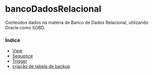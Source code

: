 # bancoDadosRelacional
Conteúdos dados na matéria de Banco de Dados Relacional, utilizando Oracle como SGBD.

### Índice
- [View](./view/view.md)
- [Sequence](./sequence/sequence.md)
- [Trigger](./trigger/trigger.md)
- [criação de tabela de backup](./criar-tabela-de-backup/bkp.md)
